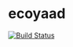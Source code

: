# ecoyaad

[![Build Status](https://travis-ci.org/verse7/ecoyaad.svg?branch=master)](https://travis-ci.org/verse7/ecoyaad)